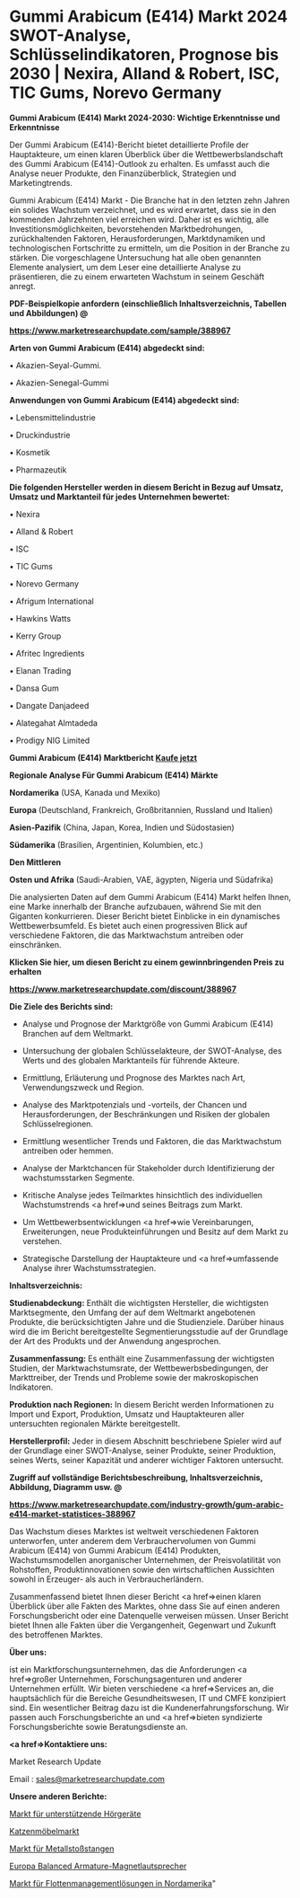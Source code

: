 # Gummi Arabicum (E414) Markt 2024 SWOT-Analyse, Schlüsselindikatoren, Prognose bis 2030 | Nexira, Alland & Robert, ISC, TIC Gums, Norevo Germany

<strong>Gummi Arabicum (E414) Markt 2024-2030: Wichtige Erkenntnisse und Erkenntnisse</strong>

Der Gummi Arabicum (E414)-Bericht bietet detaillierte Profile der Hauptakteure, um einen klaren Überblick über die Wettbewerbslandschaft des Gummi Arabicum (E414)-Outlook zu erhalten. Es umfasst auch die Analyse neuer Produkte, den Finanzüberblick, Strategien und Marketingtrends.

Gummi Arabicum (E414) Markt - Die Branche hat in den letzten zehn Jahren ein solides Wachstum verzeichnet, und es wird erwartet, dass sie in den kommenden Jahrzehnten viel erreichen wird. Daher ist es wichtig, alle Investitionsmöglichkeiten, bevorstehenden Marktbedrohungen, zurückhaltenden Faktoren, Herausforderungen, Marktdynamiken und technologischen Fortschritte zu ermitteln, um die Position in der Branche zu stärken. Die vorgeschlagene Untersuchung hat alle oben genannten Elemente analysiert, um dem Leser eine detaillierte Analyse zu präsentieren, die zu einem erwarteten Wachstum in seinem Geschäft anregt.



<strong><b>PDF-Beispielkopie anfordern (einschließlich Inhaltsverzeichnis, Tabellen und Abbildungen) @ </b></strong>

<strong><a href=https://www.marketresearchupdate.com/sample/388967>

<strong>https://www.marketresearchupdate.com/sample/388967</u></a></strong></strong>



<strong>Arten von Gummi Arabicum (E414) abgedeckt sind:</strong>

• Akazien-Seyal-Gummi.

• Akazien-Senegal-Gummi



<strong>Anwendungen von Gummi Arabicum (E414) abgedeckt sind:</strong>

• Lebensmittelindustrie

• Druckindustrie

• Kosmetik

• Pharmazeutik



<strong>Die folgenden Hersteller werden in diesem Bericht in Bezug auf Umsatz, Umsatz und Marktanteil für jedes Unternehmen bewertet:</strong>

• Nexira

• Alland & Robert

• ISC

• TIC Gums

• Norevo Germany

• Afrigum International

• Hawkins Watts

• Kerry Group

• Afritec Ingredients

• Elanan Trading

• Dansa Gum

• Dangate Danjadeed

• Alategahat Almtadeda

• Prodigy NIG Limited



<strong>Gummi Arabicum (E414) Marktbericht <a href=https://www.marketresearchupdate.com/buynow/388967>Kaufe jetzt</a></strong>



<strong>Regionale Analyse Für Gummi Arabicum (E414) Märkte</strong>



<strong>Nordamerika</strong> (USA, Kanada und Mexiko)



<strong>Europa</strong> (Deutschland, Frankreich, Großbritannien, Russland und Italien)



<strong>Asien-Pazifik</strong> (China, Japan, Korea, Indien und Südostasien)



<strong>Südamerika</strong> (Brasilien, Argentinien, Kolumbien, etc.)



<strong>Den Mittleren</strong> 

<strong>Osten und Afrika</strong> (Saudi-Arabien, VAE, ägypten, Nigeria und Südafrika)

Die analysierten Daten auf dem Gummi Arabicum (E414) Markt helfen Ihnen, eine Marke innerhalb der Branche aufzubauen, während Sie mit den Giganten konkurrieren. Dieser Bericht bietet Einblicke in ein dynamisches Wettbewerbsumfeld. Es bietet auch einen progressiven Blick auf verschiedene Faktoren, die das Marktwachstum antreiben oder einschränken.



<strong>Klicken Sie hier, um diesen Bericht zu einem gewinnbringenden Preis zu erhalten
</strong>

<strong><a href=https://www.marketresearchupdate.com/discount/388967>https://www.marketresearchupdate.com/discount/388967</b></u></strong></a>



<strong>Die Ziele des Berichts sind:</strong>

- Analyse und Prognose der Marktgröße von Gummi Arabicum (E414) Branchen auf dem Weltmarkt.

- Untersuchung der globalen Schlüsselakteure, der SWOT-Analyse, des Werts und des globalen Marktanteils für führende Akteure.

- Ermittlung, Erläuterung und Prognose des Marktes nach Art, Verwendungszweck und Region.

- Analyse des Marktpotenzials und -vorteils, der Chancen und Herausforderungen, der Beschränkungen und Risiken der globalen Schlüsselregionen.

- Ermittlung wesentlicher Trends und Faktoren, die das Marktwachstum antreiben oder hemmen.

- Analyse der Marktchancen für Stakeholder durch Identifizierung der wachstumsstarken Segmente.

- Kritische Analyse jedes Teilmarktes hinsichtlich des individuellen Wachstumstrends <a href=>und</a> seines Beitrags zum Markt.

- Um Wettbewerbsentwicklungen <a href=>wie</a> Vereinbarungen, Erweiterungen, neue Produkteinführungen und Besitz auf dem Markt zu verstehen.

- Strategische Darstellung der Hauptakteure und <a href=>umfas</a>sende Analyse ihrer Wachstumsstrategien.



<strong>Inhaltsverzeichnis:</strong>



<strong>Studienabdeckung:</strong> Enthält die wichtigsten Hersteller, die wichtigsten Marktsegmente, den Umfang der auf dem Weltmarkt angebotenen Produkte, die berücksichtigten Jahre und die Studienziele. Darüber hinaus wird die im Bericht bereitgestellte Segmentierungsstudie auf der Grundlage der Art des Produkts und der Anwendung angesprochen.



<strong>Zusammenfassung:</strong> Es enthält eine Zusammenfassung der wichtigsten Studien, der Marktwachstumsrate, der Wettbewerbsbedingungen, der Markttreiber, der Trends und Probleme sowie der makroskopischen Indikatoren.



<strong>Produktion nach Regionen:</strong> In diesem Bericht werden Informationen zu Import und Export, Produktion, Umsatz und Hauptakteuren aller untersuchten regionalen Märkte bereitgestellt.



<strong>Herstellerprofil:</strong> Jeder in diesem Abschnitt beschriebene Spieler wird auf der Grundlage einer SWOT-Analyse, seiner Produkte, seiner Produktion, seines Werts, seiner Kapazität und anderer wichtiger Faktoren untersucht.



<strong><b>Zugriff auf vollständige Berichtsbeschreibung, Inhaltsverzeichnis, Abbildung, Diagramm usw. @ </b></strong>

<strong><a href=https://www.marketresearchupdate.com/industry-growth/gum-arabic-e414-market-statistices-388967>https://www.marketresearchupdate.com/industry-growth/gum-arabic-e414-market-statistices-388967</a></strong>

Das Wachstum dieses Marktes ist weltweit verschiedenen Faktoren unterworfen, unter anderem dem Verbrauchervolumen von Gummi Arabicum (E414) von Gummi Arabicum (E414) Produkten, Wachstumsmodellen anorganischer Unternehmen, der Preisvolatilität von Rohstoffen, Produktinnovationen sowie den wirtschaftlichen Aussichten sowohl in Erzeuger- als auch in Verbraucherländern.

Zusammenfassend bietet Ihnen dieser Bericht <a href=>einen</a> klaren Überblick über alle Fakten des Marktes, ohne dass Sie auf einen anderen Forschungsbericht oder eine Datenquelle verweisen müssen. Unser Bericht bietet Ihnen alle Fakten über die Vergangenheit, Gegenwart und Zukunft des betroffenen Marktes.



<strong>Über uns:</strong>

 ist ein Marktforschungsunternehmen, das die Anforderungen <a href=>großer</a> Unternehmen, Forschungsagenturen und anderer Unternehmen erfüllt. Wir bieten verschiedene <a href=>Services</a> an, die hauptsächlich für die Bereiche Gesundheitswesen, IT und CMFE konzipiert sind. Ein wesentlicher Beitrag dazu ist die Kundenerfahrungsforschung. Wir passen auch Forschungsberichte an und <a href=>bieten</a> syndizierte Forschungsberichte sowie Beratungsdienste an.



<strong><a href=>Kontaktiere uns:</a></strong>

Market Research Update

Email : sales@marketresearchupdate.com



<strong>Unsere anderen Berichte:</strong>

<a href=https://www.linkedin.com/pulse/assistive-listening-device-market-size-region-outlook>Markt für unterstützende Hörgeräte</a>

<a href=https://www.linkedin.com/pulse/cat-furniture-market-outlooks-2023>Katzenmöbelmarkt</a>

<a href=https://www.linkedin.com/pulse/metal-bumper-market-outlooks-2023-size-players>Markt für Metallstoßstangen</a>

<a href=https://www.linkedin.com/pulse/europe-balanced-armature-magnetic-speakers>Europa Balanced Armature-Magnetlautsprecher</a>

<a href=https://www.linkedin.com/pulse/north-america-fleet-management-solutions-market>Markt für Flottenmanagementlösungen in Nordamerika</a>"
